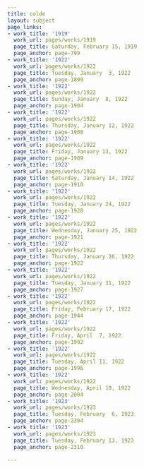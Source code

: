 ```yaml
---
title: colde
layout: subject
page_links:
- work_title: '1919'
  work_url: pages/works/1919
  page_title: Saturday, February 15, 1919
  page_anchor: page-799
- work_title: '1922'
  work_url: pages/works/1922
  page_title: Tuesday, January  3, 1922
  page_anchor: page-1899
- work_title: '1922'
  work_url: pages/works/1922
  page_title: Sunday, January  8, 1922
  page_anchor: page-1904
- work_title: '1922'
  work_url: pages/works/1922
  page_title: Thursday, January 12, 1922
  page_anchor: page-1908
- work_title: '1922'
  work_url: pages/works/1922
  page_title: Friday, January 13, 1922
  page_anchor: page-1909
- work_title: '1922'
  work_url: pages/works/1922
  page_title: Saturday, January 14, 1922
  page_anchor: page-1910
- work_title: '1922'
  work_url: pages/works/1922
  page_title: Tuesday, January 24, 1922
  page_anchor: page-1920
- work_title: '1922'
  work_url: pages/works/1922
  page_title: Wednesday, January 25, 1922
  page_anchor: page-1921
- work_title: '1922'
  work_url: pages/works/1922
  page_title: Thursday, January 26, 1922
  page_anchor: page-1922
- work_title: '1922'
  work_url: pages/works/1922
  page_title: Tuesday, January 31, 1922
  page_anchor: page-1927
- work_title: '1922'
  work_url: pages/works/1922
  page_title: Friday, February 17, 1922
  page_anchor: page-1944
- work_title: '1922'
  work_url: pages/works/1922
  page_title: Friday, April  7, 1922
  page_anchor: page-1992
- work_title: '1922'
  work_url: pages/works/1922
  page_title: Tuesday, April 11, 1922
  page_anchor: page-1996
- work_title: '1922'
  work_url: pages/works/1922
  page_title: Wednesday, April 19, 1922
  page_anchor: page-2004
- work_title: '1923'
  work_url: pages/works/1923
  page_title: Tuesday, February  6, 1923
  page_anchor: page-2304
- work_title: '1923'
  work_url: pages/works/1923
  page_title: Tuesday, February 13, 1923
  page_anchor: page-2310

---
```

